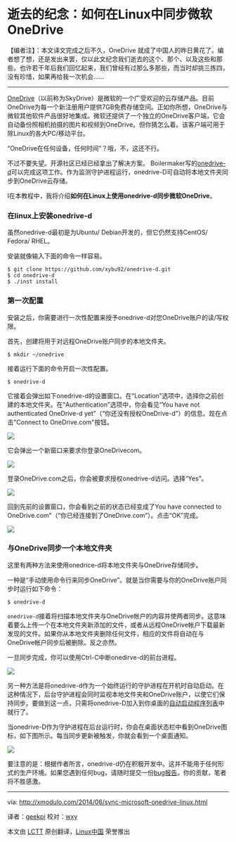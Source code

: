 逝去的纪念：如何在Linux中同步微软 OneDrive
================================================================================
【编者注】：本文译文完成之后不久，OneDrive 就成了中国人的昨日黄花了。编者想了想，还是发出来罢，仅以此文纪念我们逝去的这个、那个、以及这些和那些。也许若干年后我们回忆起来，我们曾经有过那么多那些，而当时却挑三拣四，没有珍惜，如果再给我一次机会……

---

[OneDrive][1]（以前称为SkyDrive）是微软的一个广受欢迎的云存储产品。目前OneDrive为每一个新注册用户提供7GB免费存储空间。正如你所想，OneDrive与微软其他软件产品很好地集成。微软还提供了一个独立的OneDrive客户端，它会自动备份照相机拍摄的图片和视频到OneDrive。但你猜怎么着。该客户端可用于除Linux的各大PC/移动平台。 

“OneDrive在任何设备，任何时间”？哦，不，这还不行。

不过不要失望。开源社区已经已经拿出了解决方案。 Boilermaker写的[onedrive-d][2]可以完成这项工作。作为监测守护进程运行，onedrive-D可自动将本地文件夹同步到OneDrive云存储。

I在本教程中，我将介绍**如何在Linux上使用onedrive-d同步微软OneDrive**。

### 在linux上安装onedrive-d ###

虽然onedrive-d最初是为Ubuntu/ Debian开发的，但它仍然支持CentOS/ Fedora/ RHEL。 

安装就像输入下面的命令一样容易。

    $ git clone https://github.com/xybu92/onedrive-d.git
    $ cd onedrive-d
    $ ./inst install

### 第一次配置 ###

安装之后，你需要进行一次性配置来授予onedrive-d对您OneDrive账户的读/写权限。 

首先，创建将用于对远程OneDrive账户同步的本地文件夹。

    $ mkdir ~/onedrive

接着运行下面的命令开启一次性配置。

    $ onedrive-d

它接着会弹出如下onedrive-d的设置窗口。在“Location”选项中，选择你之前创建的本地文件夹。在“Authentication”选项中，你会看见“You have not authenticated OneDrive-d yet”（“你还没有授权OneDrive-d”）的信息。现在点击"Connect to OneDrive.com"按钮。

![](https://farm4.staticflickr.com/3885/14470579955_1fb92e7cfe.jpg)

它会弹出一个新窗口来要求你登录OneDrivecom。

![](https://farm4.staticflickr.com/3903/14467221981_3d74140f61_z.jpg)

登录OneDrive.com之后，你会被要求授权onedrive-d访问。选择“Yes”。

![](https://farm3.staticflickr.com/2925/14283963819_86cf52e1fd_z.jpg)

回到先前的设置窗口，你会看到之前的状态已经变成了You have connected to OneDrive.com"（“你已经连接到了OneDrive.com”）。点击“OK”完成。

![](https://farm4.staticflickr.com/3896/14284004048_3e718d1e30.jpg)

### 与OneDrive同步一个本地文件夹 ###

这里有两种方法来使用onedrice-d将本地文件夹与OneDrive存储同步。

一种是“手动使用命令行来同步OneDrive”。就是当你需要与你的OneDrive账户同步时运行如下命令：

    $ onedrive-d

`onedrive-d`接着将扫描本地文件夹与OneDrive帐户的内容并使两者同步。这意味着要么上传一个在本地文件夹新添加的文件，或者从远程OneDrive帐户下载最新发现的文件。如果你从本地文件夹删除任何文件，相应的文件将自动在与OneDrive帐户同步后被删除。反之亦然。

一旦同步完成，你可以使用Ctrl-C中断onedirve-d的前台进程。

![](https://farm6.staticflickr.com/5509/14283967750_b9ebf1b05d_z.jpg)

另一种方法是将onedrive-d作为一个始终运行的守护进程在开机时自动启动。在这种情况下，后台守护进程会同时监视本地文件夹和OneDrive账户，以使它们保持同步。要做到这一点，只需将onedrive-D加入到你桌面的[自动启动程序列表][3]中就行了。

当onedrive-D作为守护进程在后台运行时，你会在桌面状态栏中看到OneDrive图标，如下图所示。每当同步更新被触发，你就会看到一个桌面通知。

![](https://farm4.staticflickr.com/3924/14290119448_3b1144db77.jpg)

要注意的是：根据作者所言，onedrive-d仍在积极开发中。这并不能用于任何形式的生产环境。如果您遇到任何bug，请随时提交一份[bug报告][4]。你的贡献，笔者将不胜感激。

--------------------------------------------------------------------------------

via: http://xmodulo.com/2014/06/sync-microsoft-onedrive-linux.html

译者：[geekpi](https://github.com/geekpi) 校对：[wxy](https://github.com/wxy)

本文由 [LCTT](https://github.com/LCTT/TranslateProject) 原创翻译，[Linux中国](http://linux.cn/) 荣誉推出

[1]:http://xmodulo.com/go/onedrive
[2]:http://xybu.me/projects/onedrive-d/
[3]:http://xmodulo.com/2013/12/start-program-automatically-linux-desktop.html
[4]:https://github.com/xybu92/onedrive-d/issues?state=open
